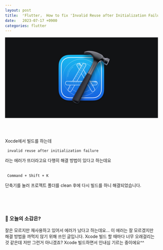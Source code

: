 ```yaml
---
layout: post
title:  ⌜Flutter⌟  How to fix 'Invalid Reuse after Initialization Failure' Error in Xcode
date:   2023-07-17 +0900
categories: flutter
---
```


<!-- 똑같은 카테고리여서 post 8사진 그대로 가져왔음-->
<center>
  <img src="https://github.com/201960003/study_blog/blob/main/img/post16/xcode.jpeg?raw=true" alt="main 사진">
</center>

<br><br>

Xocde에서 빌드를 하는데

```
 invalid reuse after initialization failure
```

라는 에러가 뜨더라고요 다행히 해결 방법이 있다고 하는데요

<code>
 Command + Shift + K 
</code>

단축기를 눌러 프로젝트 폴더를 clean 후에 다시 빌드를 하니 해결되었습니다.


<br><br><br>

### 🧐 오늘의 소감은?
잘은 모르지만 재사용하고 있어서 에러가 났다고 하는데요... 이 에러는 잘 모르겠지만 해결 방법을 까먹지 않기 위해 쓰인 글입니다.
Xcode 빌드 할 때마다 너무 오래걸리는 것 같은데 저만 그런거 아니겠죠? Xcode 빌드하면서 인내심 기르는 중이에요^^
<br>